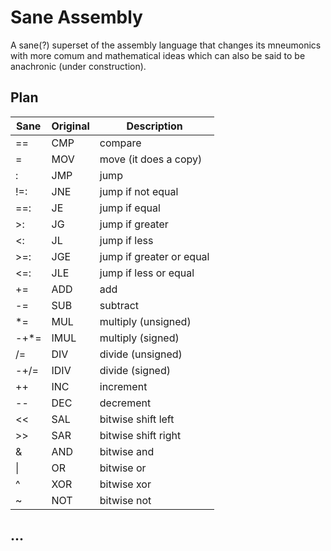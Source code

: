 # Sane Assembly
A sane(?) superset of the assembly language that changes its mneumonics with more comum and mathematical ideas which can also be said to be anachronic (under construction).

## Plan

|Sane|Original|Description|
|---|---|---|
|==|CMP|compare|
|=|MOV|move (it does a copy)|
|:|JMP|jump|
|!=:|JNE|jump if not equal|
|==:|JE|jump if equal|
|>:|JG|jump if greater|
|<:|JL|jump if less|
|>=:|JGE|jump if greater or equal|
|<=:|JLE|jump if less or equal|
|+=|ADD|add|
|-=|SUB|subtract|
|*=|MUL|multiply (unsigned)|
|-+*=|IMUL|multiply (signed)|
|/=|DIV|divide (unsigned)|
|-+/=|IDIV|divide (signed)|
|++|INC|increment|
|--|DEC|decrement|
|<<|SAL|bitwise shift left|
|>>|SAR|bitwise shift right|
|&|AND|bitwise and|
|\||OR|bitwise or|
|^|XOR|bitwise xor|
|~|NOT|bitwise not|


## ...
